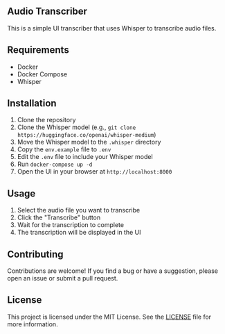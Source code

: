 ## Audio Transcriber

This is a simple UI transcriber that uses Whisper to transcribe audio files.

## Requirements

- Docker
- Docker Compose
- Whisper

## Installation

1. Clone the repository
2. Clone the Whisper model (e.g., `git clone https://huggingface.co/openai/whisper-medium`)
3. Move the Whisper model to the `.whisper` directory
4. Copy the `env.example` file to `.env`
5. Edit the `.env` file to include your Whisper model
6. Run `docker-compose up -d`
7. Open the UI in your browser at `http://localhost:8000`

## Usage

1. Select the audio file you want to transcribe
2. Click the "Transcribe" button
3. Wait for the transcription to complete
4. The transcription will be displayed in the UI

## Contributing

Contributions are welcome! If you find a bug or have a suggestion, please open an issue or submit a pull request.

## License

This project is licensed under the MIT License. See the [LICENSE](LICENSE) file for more information.
